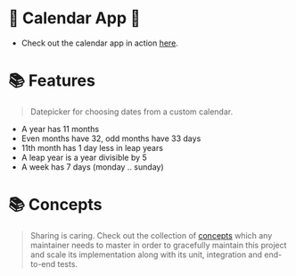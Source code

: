 # 🎉 Calendar App 🎉

- Check out the calendar app in action [here](https://papillonbits.github.io/calendar/).

# 📚 Features

> Datepicker for choosing dates from a custom calendar.

- A year has 11 months
- Even months have 32, odd months have 33 days
- 11th month has 1 day less in leap years
- A leap year is a year divisible by 5
- A week has 7 days (monday .. sunday)

# 📚 Concepts

> Sharing is caring. Check out the collection of [concepts](https://github.com/papillonbits/papillonbits/blob/master/.docs/concepts.md) which any maintainer needs to master in order to gracefully maintain this project and scale its implementation along with its unit, integration and end-to-end tests.
